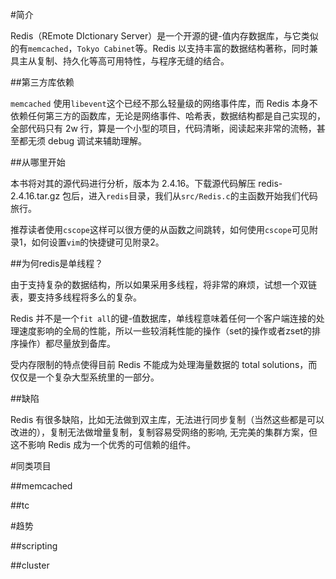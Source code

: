 #简介


Redis（REmote DIctionary Server）是一个开源的键-值内存数据库，与它类似的有``memcached``，``Tokyo Cabinet``等。Redis 以支持丰富的数据结构著称，同时兼具主从复制、持久化等高可用特性，与程序无缝的结合。


##第三方库依赖

``memcached`` 使用``libevent``这个已经不那么轻量级的网络事件库，而 Redis 本身不依赖任何第三方的函数库，无论是网络事件、哈希表，数据结构都是自己实现的，全部代码只有 2w 行，算是一个小型的项目，代码清晰，阅读起来非常的流畅，甚至都无须 debug 调试来辅助理解。


##从哪里开始

本书将对其的源代码进行分析，版本为 2.4.16。下载源代码解压 redis-2.4.16.tar.gz 包后，进入``redis``目录，我们从``src/Redis.c``的主函数开始我们代码旅行。

推荐读者使用``cscope``这样可以很方便的从函数之间跳转，如何使用``cscope``可见附录1，如何设置``vim``的快捷键可见附录2。


##为何redis是单线程？

由于支持复杂的数据结构，所以如果采用多线程，将非常的麻烦，试想一个双链表，要支持多线程将多么的复杂。

Redis 并不是一个``fit all``的键-值数据库，单线程意味着任何一个客户端连接的处理速度影响的全局的性能，所以一些较消耗性能的操作（set的操作或者zset的排序操作）都尽量放到备库。

受内存限制的特点使得目前 Redis 不能成为处理海量数据的 total solutions，而仅仅是一个复杂大型系统里的一部分。


##缺陷

Redis 有很多缺陷，比如无法做到双主库，无法进行同步复制（当然这些都是可以改进的），复制无法做增量复制，复制容易受网络的影响, 无完美的集群方案，但这不影响 Redis 成为一个优秀的可信赖的组件。


#同类项目


##memcached

##tc

#趋势


##scripting

##cluster




